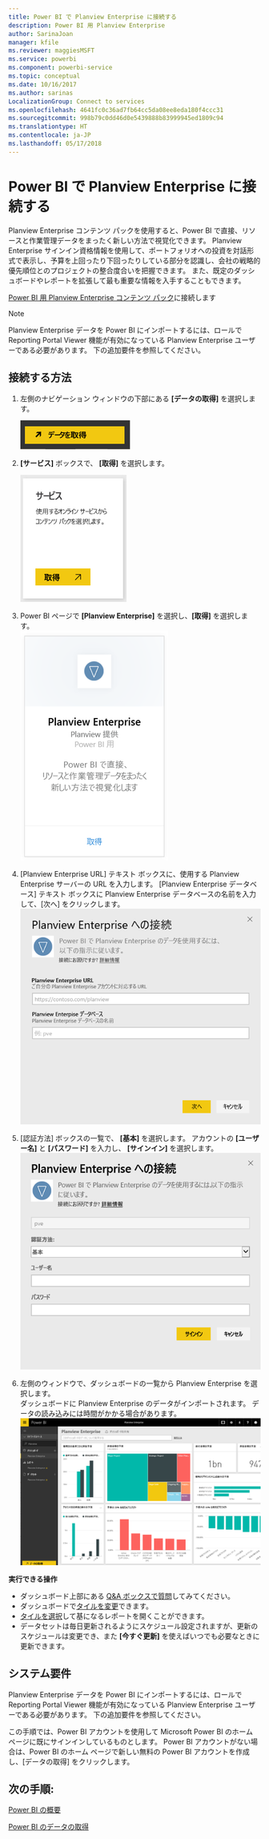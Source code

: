 ```yaml
---
title: Power BI で Planview Enterprise に接続する
description: Power BI 用 Planview Enterprise
author: SarinaJoan
manager: kfile
ms.reviewer: maggiesMSFT
ms.service: powerbi
ms.component: powerbi-service
ms.topic: conceptual
ms.date: 10/16/2017
ms.author: sarinas
LocalizationGroup: Connect to services
ms.openlocfilehash: 4641fc0c36ad7fb64cc5da08ee8eda180f4ccc31
ms.sourcegitcommit: 998b79c0dd46d0e5439888b83999945ed1809c94
ms.translationtype: HT
ms.contentlocale: ja-JP
ms.lasthandoff: 05/17/2018
---
```

# <a name="connect-to-planview-enterprise-with-power-bi"></a>Power BI で Planview Enterprise に接続する
Planview Enterprise コンテンツ パックを使用すると、Power BI で直接、リソースと作業管理データをまったく新しい方法で視覚化できます。 Planview Enterprise サインイン資格情報を使用して、ポートフォリオへの投資を対話形式で表示し、予算を上回ったり下回ったりしている部分を認識し、会社の戦略的優先順位とのプロジェクトの整合度合いを把握できます。 また、既定のダッシュボードやレポートを拡張して最も重要な情報を入手することもできます。

[Power BI 用 Planview Enterprise コンテンツ パック](https://app.powerbi.com/getdata/services/planview-enterprise)に接続します

>[!NOTE]
>Planview Enterprise データを Power BI にインポートするには、ロールで Reporting Portal Viewer 機能が有効になっている Planview Enterprise ユーザーである必要があります。 下の追加要件を参照してください。

## <a name="how-to-connect"></a>接続する方法
1. 左側のナビゲーション ウィンドウの下部にある **[データの取得]** を選択します。
   
    ![](media/service-connect-to-planview/get.png)
2. **[サービス]** ボックスで、 **[取得]** を選択します。
   
    ![](media/service-connect-to-planview/services.png)
3. Power BI ページで **[Planview Enterprise]** を選択し、**[取得]** を選択します。  
    ![](media/service-connect-to-planview/planview.png)
4. [Planview Enterprise URL] テキスト ボックスに、使用する Planview Enterprise サーバーの URL を入力します。 [Planview Enterprise データベース] テキスト ボックスに Planview Enterprise データベースの名前を入力して、[次へ] をクリックします。  
    ![](media/service-connect-to-planview/params.png)
5. [認証方法] ボックスの一覧で、 **[基本]** を選択します。 アカウントの **[ユーザー名]** と **[パスワード]** を入力し、 **[サインイン]** を選択します。  
   ![](media/service-connect-to-planview/creds.png)
6. 左側のウィンドウで、ダッシュボードの一覧から Planview Enterprise を選択します。  
     ダッシュボードに Planview Enterprise のデータがインポートされます。 データの読み込みには時間がかかる場合があります。  
    ![](media/service-connect-to-planview/dashboard.png)

**実行できる操作**

* ダッシュボード上部にある [Q&A ボックスで質問](power-bi-q-and-a.md)してみてください。
* ダッシュボードで[タイルを変更](service-dashboard-edit-tile.md)できます。
* [タイルを選択](service-dashboard-tiles.md)して基になるレポートを開くことができます。
* データセットは毎日更新されるようにスケジュール設定されますが、更新のスケジュールは変更でき、また **[今すぐ更新]** を使えばいつでも必要なときに更新できます。

## <a name="system-requirements"></a>システム要件
Planview Enterprise データを Power BI にインポートするには、ロールで Reporting Portal Viewer 機能が有効になっている Planview Enterprise ユーザーである必要があります。 下の追加要件を参照してください。

この手順では、Power BI アカウントを使用して Microsoft Power BI のホーム ページに既にサインインしているものとします。 Power BI アカウントがない場合は、Power BI のホーム ページで新しい無料の Power BI アカウントを作成し、[データの取得] をクリックします。

## <a name="next-steps"></a>次の手順:

[Power BI の概要](service-get-started.md)

[Power BI のデータの取得](service-get-data.md)